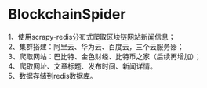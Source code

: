 # BlockchainSpider
1、使用scrapy-redis分布式爬取区块链网站新闻信息；  
2、集群搭建：阿里云、华为云、百度云，三个云服务器；  
3、爬取网站：巴比特、金色财经、比特币之家（后续再增加）；  
4、爬取网址、文章标题、发布时间、新闻详情。  
5、数据存储到redis数据库。  
